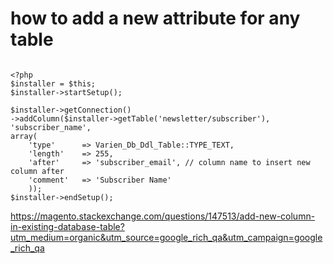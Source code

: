 

# how to add a new attribute for any table
```

<?php
$installer = $this;
$installer->startSetup();

$installer->getConnection()
->addColumn($installer->getTable('newsletter/subscriber'),
'subscriber_name', 
array(
    'type'      => Varien_Db_Ddl_Table::TYPE_TEXT,
    'length'    => 255,
    'after'     => 'subscriber_email', // column name to insert new column after
    'comment'   => 'Subscriber Name'
    ));   
$installer->endSetup();

```

https://magento.stackexchange.com/questions/147513/add-new-column-in-existing-database-table?utm_medium=organic&utm_source=google_rich_qa&utm_campaign=google_rich_qa